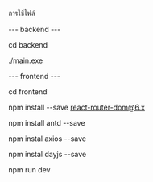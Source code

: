 การใช้ไฟล์

--- backend ---

cd backend

./main.exe


--- frontend ---

cd frontend

npm install --save react-router-dom@6.x

npm install antd --save

npm instal axios --save

npm instal dayjs --save

npm run dev
